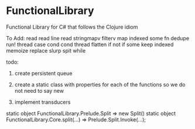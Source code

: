# FunctionalLibrary
Functional Library for C# that follows the Clojure idiom

To Add:
read
read line
read stringmapv
filterv
map indexed
some fn
dedupe
run!
thread
case
cond
cond thread
flatten
if not 
if some
keep indexed
memoize
replace
slurp
spit
while

todo:
1. create persistent queue<t>

3. create a static class with properties for each of the functions so we do not need to say new 
4. implement transducers


static object FunctionalLibrary.Prelude.Split => new Split()
static object FunctionalLibrary.Core.split(...) => Prelude.Split.Invoke(...);